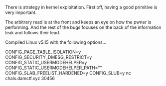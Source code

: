 There is strategy in kernel exploitation. First off, having a good primitive is very important.

The arbitrary read is at the front and keeps an eye on how the pwner is performing. And the rest of the bugs focuses on the back of the information leak and follows their lead.

Compiled Linux v5.15 with the following options...

CONFIG_PAGE_TABLE_ISOLATION=y
CONFIG_SECURITY_DMESG_RESTRICT=y
CONFIG_STATIC_USERMODEHELPER=y
CONFIG_STATIC_USERMODEHELPER_PATH=""
CONFIG_SLAB_FREELIST_HARDENED=y
CONFIG_SLUB=y
nc chals.damctf.xyz 30456

